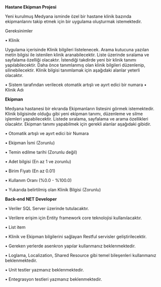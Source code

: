 **Hastane Ekipman Projesi**

Yeni kurulmuş Medyana isminde özel bir hastane klinik bazında ekipmanlarını takip etmek için bir uygulama oluşturmak istemektedir.

Gereksinimler

•  Klinik

Uygulama içerisinde Klinik bilgileri listelenecek. Arama kutucuna yazılan metin bilgisi ile istenilen klinik aranabilecektir. Liste üzerinde sıralama ve sayfalama özelliği olacaktır. İstendiği takdirde yeni bir klinik tanımı yapılabilecektir. Daha önce tanımlanmış olan klinik bilgileri düzenlenip, silinebilecektir. Klinik bilgisi tanımlamak için aşağıdaki alanlar yeterli olacaktır.

• Sistem tarafından verilecek otomatik artışlı ve ayırt edici bir numara
• Klinik Adı

**Ekipman**

Medyana hastanesi bir ekranda Ekipmanların listesini görmek istemektedir. Klinik bilgisinde olduğu gibi yeni ekipman tanımı, düzenleme ve silme işlemleri yapabilecektir. Listede sıralama, sayfalama ve arama özellikleri olacaktır. Ekipman tanımı yapabilmek için gerekli alanlar aşağıdaki gibidir.

• Otomatik artışlı ve ayırt edici bir Numara

• Ekipman İsmi (Zorunlu)

• Temin edilme tarihi (Zorunlu değil)

• Adet bilgisi (En az 1 ve zorunlu)

• Birim Fiyatı (En az 0.01)

• Kullanım Oranı (%0.0 - %100.0)

• Yukarıda belirtilmiş olan Klinik Bilgisi (Zorunlu)

**Back-end NET Developer**

• Veriler SQL Server üzerinde tutulacaktır.

• Verilere erişim için Entity framework core teknolojisi kullanılacaktır.

• List item

• Klinik ve Ekipman bilgilerini sağlayan Restful servisler geliştirilecektir.

• Gereken yerlerde asenkron yapılar kullanmanız beklenmektedir.

• Loglama, Localization, Shared Resource gibi temel bileşenleri kullanmanız beklenmektedir. 

• Unit testler yazmanız beklenmektedir.

• Entegrasyon testleri yazmanız beklenmektedir.


